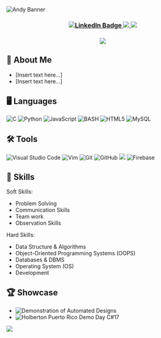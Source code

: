 <!--- Banner Area Starts --->
![Andy Banner](https://user-images.githubusercontent.com/96942307/202596058-307ae9c2-d5a3-4685-8739-c2d57973fd23.png)

<!--- Banner Area Ends --->

<!--- Contact Information Area Start--->
<h3 align="center">
<a href="https://www.linkedin.com/in/andrew-stone-47234734/">
<img src="https://img.shields.io/badge/LinkedIn-blue?style=for-the-badge&logo=linkedin&logoColor=white" alt="LinkedIn Badge"/>
</a>
<a href="mailto: andystone40@gmail.com">
<img src="https://img.shields.io/badge/Gmail-D14836?style=for-the-badge&logo=gmail&logoColor=white">
</a>
<a href='[Resume link]'><img src="https://img.shields.io/badge/RESUME-forestgreen?style=for-the-badge"></a>
</h3>
<!--- Contact Information Area Ends --->

<!--- Visitor Counts Area Start --->
<h3 align="center">
<img src="https://profile-counter.glitch.me/AndyMSP/count.svg"/>
</h3>
<!--- Visitor Counts Area Ends --->

<!--- About me section start--->
## 🌵 About Me
- [Insert text here...]
- [Insert text here...]
<!--- About Me section ends

<!--- Language section starts --->
## 🖥️ Languages

![C](https://img.shields.io/badge/c-%2300599C.svg?style=for-the-badge&logo=c&logoColor=white)
![Python](https://img.shields.io/badge/python-3670A0?style=for-the-badge&logo=python&logoColor=ffdd54)
![JavaScript](https://img.shields.io/badge/javascript-%23323330.svg?style=for-the-badge&logo=javascript&logoColor=%23F7DF1E)
<img alt="BASH" src="https://img.shields.io/badge/BASH-%234EAA25.svg?&style=for-the-badge&logo=gnubash&logoColor=white"/>
![HTML5](https://img.shields.io/badge/html5-%23E34F26.svg?style=for-the-badge&logo=html5&logoColor=white)
![MySQL](https://img.shields.io/badge/mysql-%2300f.svg?style=for-the-badge&logo=mysql&logoColor=white)
<!--- Language section ends --->

<!--- Tools section start --->
## 🛠️ Tools

![Visual Studio Code](https://img.shields.io/badge/Visual%20Studio%20Code-0078d7.svg?style=for-the-badge&logo=visual-studio-code&logoColor=white)
 ![Vim](https://img.shields.io/badge/VIM-%2311AB00.svg?style=for-the-badge&logo=vim&logoColor=white)
 ![Git](https://img.shields.io/badge/git-%23F05033.svg?style=for-the-badge&logo=git&logoColor=white)
 ![GitHub](https://img.shields.io/badge/github-%23121011.svg?style=for-the-badge&logo=github&logoColor=white)
 <img src="http://img.shields.io/badge/-LINUX-black?style=flat&logo=LINUX">
 ![Firebase](https://img.shields.io/badge/firebase-%23039BE5.svg?style=for-the-badge&logo=firebase)
<!--- Tools section ends --->

<!--- Skill Section start --->
## 🧰 Skills
Soft Skills:
- Problem Solving
- Communication Skills
- Team work 
- Observation Skills

Hard Skills:
- Data Structure & Algorithms
- Object-Oriented Programming Systems (OOPS)
- Databases & DBMS
- Operating System (OS)
- Development
<!--- Skill Section ends --->

<!--- Showcase Section start --->
## 🏆 Showcase
- ![Demonstration of Automated Designs](https://youtu.be/9N0paEMqEB4)
- ![Holberton Puerto Rico Demo Day C#17](https://youtu.be/Tzth7BPhAWY?t=382)
<!--- Showcase Section ends --->

<!--- Footer Sections start --->
<img src="https://user-images.githubusercontent.com/96942307/202857503-de17dfb6-5078-4499-b546-ff8b3de31bd4.png">

<!--- Footer Sections ends --->


<!--- 
Resources
For any badge that you will like to add to your README (https://github.com/Ileriayo/markdown-badges)
For any emojis that you will like to add to your README (https://gist.github.com/kajal1106/b0bf3b9f93b4f484dc3703c8c64bbe1c)
--->
